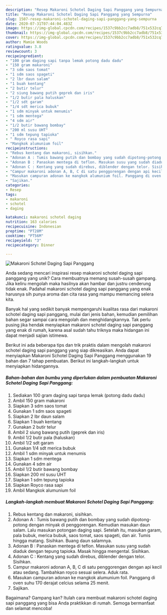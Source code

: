 ```yaml
---
description: "Resep Makaroni Schotel Daging Sapi Panggang yang Sempurna"
title: "Resep Makaroni Schotel Daging Sapi Panggang yang Sempurna"
slug: 1507-resep-makaroni-schotel-daging-sapi-panggang-yang-sempurna
date: 2020-07-31T07:44:04.483Z
image: https://img-global.cpcdn.com/recipes/1537c9bb2cc7adb8/751x532cq70/makaroni-schotel-daging-sapi-panggang-foto-resep-utama.jpg
thumbnail: https://img-global.cpcdn.com/recipes/1537c9bb2cc7adb8/751x532cq70/makaroni-schotel-daging-sapi-panggang-foto-resep-utama.jpg
cover: https://img-global.cpcdn.com/recipes/1537c9bb2cc7adb8/751x532cq70/makaroni-schotel-daging-sapi-panggang-foto-resep-utama.jpg
author: Mamie Woods
ratingvalue: 3.8
reviewcount: 3
recipeingredient:
- "100 gram daging sapi tanpa lemak potong dadu dadu"
- "150 gram makaroni"
- "3 sdm saos tomat"
- "1 sdm saos spageti"
- "2 lbr daun salam"
- "1 buah kentang"
- "2 butir telur"
- "2 siung bawang putih geprek dan iris"
- "1/2 butir pala haluskan"
- "1/2 sdt garam"
- "1/4 sdt merica bubuk"
- "1 sdm minyak untuk menumis"
- "1 sdm mentega"
- "4 sdm air"
- "1/2 butir bawang bombay"
- "200 ml susu UHT"
- "1 sdm tepung tapioka"
- " Royco rasa sapi"
- "Mangkok alumunium foil"
recipeinstructions:
- "Rebus kentang dan makaroni, sisihkan."
- "Adonan A : Tumis bawang putih dan bombay yang sudah dipotong-potong dengan minyak di penggorengan. Kemudian masukan daun salam. Lalu masukan potongan daging sapi. Setelah itu, masukan garam, pala bubuk, merica bubuk, saos tomat, saos spageti, dan air. Tumis hingga matang. Sisihkan. Buang daun salamnya."
- "Adonan B : Panaskan mentega di teflon. Masukan susu yang sudah diaduk dengan tepung tapioka. Masak hingga mengental. Sisihkan."
- "Adonan C : Kentang yang sudah direbus, diblender dengan telor. Sisihkan."
- "Campur makaroni adonan A, B, C di satu penggorengan dengan api kecil atau sedang. Tambahkan royco sesuai selera. Aduk rata."
- "Masukan campuran adonan ke mangkok alumunium foil. Panggang di oven suhu 170 derajat celcius selama 25 menit."
- "Sajikan."
categories:
- Resep
tags:
- makaroni
- schotel
- daging

katakunci: makaroni schotel daging 
nutrition: 163 calories
recipecuisine: Indonesian
preptime: "PT28M"
cooktime: "PT56M"
recipeyield: "3"
recipecategory: Dinner

---
```



![Makaroni Schotel Daging Sapi Panggang](https://img-global.cpcdn.com/recipes/1537c9bb2cc7adb8/751x532cq70/makaroni-schotel-daging-sapi-panggang-foto-resep-utama.jpg)

Anda sedang mencari inspirasi resep makaroni schotel daging sapi panggang yang unik? Cara membuatnya memang susah-susah gampang. Jika keliru mengolah maka hasilnya akan hambar dan justru cenderung tidak enak. Padahal makaroni schotel daging sapi panggang yang enak harusnya sih punya aroma dan cita rasa yang mampu memancing selera kita.



Banyak hal yang sedikit banyak mempengaruhi kualitas rasa dari makaroni schotel daging sapi panggang, mulai dari jenis bahan, kemudian pemilihan bahan segar sampai cara mengolah dan menghidangkannya. Tak perlu pusing jika hendak menyiapkan makaroni schotel daging sapi panggang yang enak di rumah, karena asal sudah tahu triknya maka hidangan ini dapat menjadi sajian istimewa.


Berikut ini ada beberapa tips dan trik praktis dalam mengolah makaroni schotel daging sapi panggang yang siap dikreasikan. Anda dapat menyiapkan Makaroni Schotel Daging Sapi Panggang menggunakan 19 bahan dan 7 tahap pembuatan. Berikut ini langkah-langkah untuk menyiapkan hidangannya.

<!--inarticleads1-->

##### Bahan-bahan dan bumbu yang diperlukan dalam pembuatan Makaroni Schotel Daging Sapi Panggang:

1. Sediakan 100 gram daging sapi tanpa lemak (potong dadu dadu)
1. Ambil 150 gram makaroni
1. Siapkan 3 sdm saos tomat
1. Gunakan 1 sdm saos spageti
1. Siapkan 2 lbr daun salam
1. Siapkan 1 buah kentang
1. Gunakan 2 butir telur
1. Ambil 2 siung bawang putih (geprek dan iris)
1. Ambil 1/2 butir pala (haluskan)
1. Ambil 1/2 sdt garam
1. Gunakan 1/4 sdt merica bubuk
1. Ambil 1 sdm minyak untuk menumis
1. Siapkan 1 sdm mentega
1. Gunakan 4 sdm air
1. Ambil 1/2 butir bawang bombay
1. Siapkan 200 ml susu UHT
1. Siapkan 1 sdm tepung tapioka
1. Siapkan  Royco rasa sapi
1. Ambil Mangkok alumunium foil




<!--inarticleads2-->

##### Langkah-langkah membuat Makaroni Schotel Daging Sapi Panggang:

1. Rebus kentang dan makaroni, sisihkan.
1. Adonan A : Tumis bawang putih dan bombay yang sudah dipotong-potong dengan minyak di penggorengan. Kemudian masukan daun salam. Lalu masukan potongan daging sapi. Setelah itu, masukan garam, pala bubuk, merica bubuk, saos tomat, saos spageti, dan air. Tumis hingga matang. Sisihkan. Buang daun salamnya.
1. Adonan B : Panaskan mentega di teflon. Masukan susu yang sudah diaduk dengan tepung tapioka. Masak hingga mengental. Sisihkan.
1. Adonan C : Kentang yang sudah direbus, diblender dengan telor. Sisihkan.
1. Campur makaroni adonan A, B, C di satu penggorengan dengan api kecil atau sedang. Tambahkan royco sesuai selera. Aduk rata.
1. Masukan campuran adonan ke mangkok alumunium foil. Panggang di oven suhu 170 derajat celcius selama 25 menit.
1. Sajikan.




Bagaimana? Gampang kan? Itulah cara membuat makaroni schotel daging sapi panggang yang bisa Anda praktikkan di rumah. Semoga bermanfaat dan selamat mencoba!
